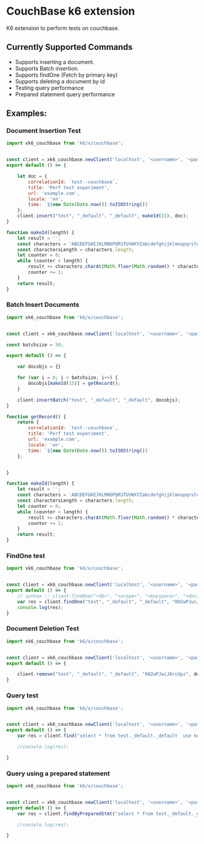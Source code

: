 # CouchBase k6 extension

K6 extension to perform tests on couchbase.

## Currently Supported Commands

- Supports inserting a document.
- Supports Batch insertion.
- Supports findOne (Fetch by primary key)
- Supports deleting a document by id
- Testing query performance
- Prepared statement query performance

## Examples: 
### Document Insertion Test
```js
import xk6_couchbase from 'k6/x/couchbase';


const client = xk6_couchbase.newClient('localhost', '<username>', '<password>');
export default () => {

    let doc = {
        correlationId: `test--couchbase`,
        title: 'Perf test experiment',
        url: 'example.com',
        locale: 'en',
        time: `${new Date(Date.now()).toISOString()}`
    };
    client.insert("test", "_default", "_default", makeId(15), doc);
}

function makeId(length) {
    let result = '';
    const characters = 'ABCDEFGHIJKLMNOPQRSTUVWXYZabcdefghijklmnopqrstuvwxyz0123456789';
    const charactersLength = characters.length;
    let counter = 0;
    while (counter < length) {
        result += characters.charAt(Math.floor(Math.random() * charactersLength));
        counter += 1;
    }
    return result;
}

```

### Batch Insert Documents
```js
import xk6_couchbase from 'k6/x/couchbase';


const client = xk6_couchbase.newClient('localhost', '<username>', '<password>');

const batchsize = 50;

export default () => {

    var docobjs = {}

    for (var i = 0; i < batchsize; i++) {
        docobjs[makeId(15)] = getRecord();
    }

    client.insertBatch("test", "_default", "_default", docobjs);
}

function getRecord() {
    return {
        correlationId: `test--couchbase`,
        title: 'Perf test experiment',
        url: 'example.com',
        locale: 'en',
        time: `${new Date(Date.now()).toISOString()}`
    };


}

function makeId(length) {
    let result = '';
    const characters = 'ABCDEFGHIJKLMNOPQRSTUVWXYZabcdefghijklmnopqrstuvwxyz0123456789';
    const charactersLength = characters.length;
    let counter = 0;
    while (counter < length) {
        result += characters.charAt(Math.floor(Math.random() * charactersLength));
        counter += 1;
    }
    return result;
}

```
### FindOne test
```js
import xk6_couchbase from 'k6/x/couchbase';


const client = xk6_couchbase.newClient('localhost', '<username>', '<password>');
export default () => {
    // syntax :: client.findOne("<db>", "<scope>", "<keyspace>", "<docId>");
    var res = client.findOne("test", "_default", "_default", "002wPJwiJArcUpz");
    console.log(res);
}

```

### Document Deletion Test
```js
import xk6_couchbase from 'k6/x/couchbase';


const client = xk6_couchbase.newClient('localhost', '<username>', '<password>');
export default () => {

    client.remove("test", "_default", "_default", "002wPJwiJArcUpz", doc);
}

```

### Query test
```js
import xk6_couchbase from 'k6/x/couchbase';


const client = xk6_couchbase.newClient('localhost', '<username>', '<password>');
export default () => {
    var res = client.find("select * from test._default._default  use keys \"00096zszpZaT47X\"");

    //console.log(res);

}
```

### Query using a prepared statement 
```js
import xk6_couchbase from 'k6/x/couchbase';


const client = xk6_couchbase.newClient('localhost', '<username>', '<password>');
export default () => {
    var res = client.findByPreparedStmt("select * from test._default._default  use keys \"00096zszpZaT47X\"");

    //console.log(res);

}
```